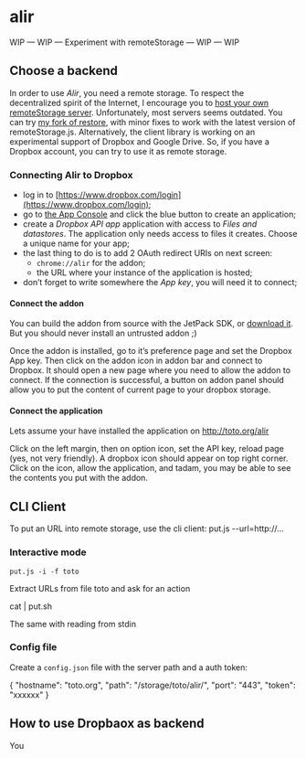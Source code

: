 alir
====

WIP — WIP — Experiment with remoteStorage — WIP — WIP

## Choose a backend

In order to use *Alir*, you need a remote storage. To respect the decentralized spirit of the Internet, I encourage you to [host your own remoteStorage server](http://remotestorage.io/get/). Unfortunately, most servers seems outdated. You can try [my fork of restore](https://github.com/clochix/restore), with minor fixes to work with the latest version of remoteStorage.js. Alternatively, the client library is working on an experimental support of Dropbox and Google Drive. So, if you have a Dropbox account, you can try to use it as remote storage.

### Connecting Alir to Dropbox

 - log in to [https://www.dropbox.com/login](https://www.dropbox.com/login);
 - go to [the App Console](https://www.dropbox.com/developers/apps) and click the blue button to create an application;
 - create a *Dropbox API app* application with access to *Files and datastores*. The application only needs access to files it creates. Choose a unique name for your app;
 - the last thing to do is to add 2 OAuth redirect URIs on next screen:
   - `chrome://alir` for the addon;
   - the URL where your instance of the application is hosted;
 - don’t forget to write somewhere the *App key*, you will need it to connect;

#### Connect the addon

You can build the addon from source with the JetPack SDK, or [download it](https://github.com/clochix/alir/blob/master/addon/alir.xpi). But you should never install an untrusted addon ;)

Once the addon is installed, go to it’s preference page and set the Dropbox App key. Then click on the addon icon in addon bar and connect to Dropbox. It should open a new page where you need to allow the addon to connect. If the connection is successful, a button on addon panel should allow you to put the content of current page to your dropbox storage.

#### Connect the application

Lets assume your have installed the application on http://toto.org/alir

Click on the left margin, then on option icon, set the API key, reload page (yes, not very friendly). A dropbox icon should appear on top right corner. Click on the icon, allow the application, and tadam, you may be able to see the contents you put with the addon.



## CLI Client

To put an URL into remote storage, use the cli client:
    put.js --url=http://…

### Interactive mode

    put.js -i -f toto

Extract URLs from file toto and ask for an action

   cat <file> | put.sh

The same with reading from stdin

### Config file

Create a `config.json` file with the server path and a auth token:

{
  "hostname": "toto.org",
  "path": "/storage/toto/alir/",
  "port": "443",
  "token": "xxxxxx"
}

## How to use Dropbaox as backend



You 
